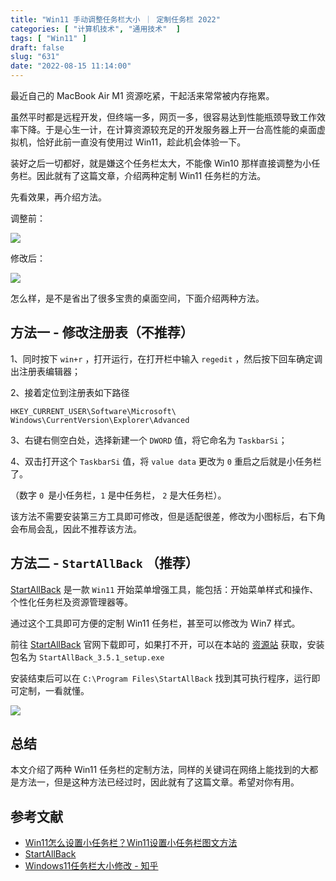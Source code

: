 ```yaml
---
title: "Win11 手动调整任务栏大小 ｜ 定制任务栏 2022"
categories: [ "计算机技术", "通用技术"  ]
tags: [ "Win11" ]
draft: false
slug: "631"
date: "2022-08-15 11:14:00"
---
```


最近自己的 MacBook Air M1 资源吃紧，干起活来常常被内存拖累。

虽然平时都是远程开发，但终端一多，网页一多，很容易达到性能瓶颈导致工作效率下降。于是心生一计，在计算资源较充足的开发服务器上开一台高性能的桌面虚拟机，恰好此前一直没有使用过 Win11，趁此机会体验一下。

装好之后一切都好，就是嫌这个任务栏太大，不能像 Win10 那样直接调整为小任务栏。因此就有了这篇文章，介绍两种定制 Win11 任务栏的方法。

先看效果，再介绍方法。

调整前：

![](https://imagehost-cdn.frytea.com/images/2022/08/15/202208150925744fde857ae790e30ae.png)


修改后： 

![](https://imagehost-cdn.frytea.com/images/2022/08/15/202208150956529d93f9a401d89166e.png)

怎么样，是不是省出了很多宝贵的桌面空间，下面介绍两种方法。

## 方法一 - 修改注册表（不推荐）

1、同时按下 `win+r` ，打开运行，在打开栏中输入 `regedit` ，然后按下回车确定调出注册表编辑器；

2、接着定位到注册表如下路径

`HKEY_CURRENT_USER\Software\Microsoft\ Windows\CurrentVersion\Explorer\Advanced`

3、右键右侧空白处，选择新建一个 `DWORD` 值，将它命名为 `TaskbarSi`；

4、双击打开这个 `TaskbarSi` 值，将 `value data` 更改为 `0` 重启之后就是小任务栏了。

（数字 `0 `是小任务栏，`1` 是中任务栏， `2` 是大任务栏）。

该方法不需要安装第三方工具即可修改，但是适配很差，修改为小图标后，右下角会布局会乱，因此不推荐该方法。


## 方法二 - `StartAllBack` （推荐）

[StartAllBack](https://www.startallback.com/) 是一款 `Win11` 开始菜单增强工具，能包括：开始菜单样式和操作、个性化任务栏及资源管理器等。

通过这个工具即可方便的定制 Win11 任务栏，甚至可以修改为 Win7 样式。

前往 [StartAllBack](https://www.startallback.com/) 官网下载即可，如果打不开，可以在本站的 [资源站](http://res.frytea.com/Quick-Toolsets/Windows) 获取，安装包名为 `StartAllBack_3.5.1_setup.exe`

安装结束后可以在 `C:\Program Files\StartAllBack` 找到其可执行程序，运行即可定制，一看就懂。

![](https://imagehost-cdn.frytea.com/images/2022/08/15/202208151104079ff48eefb53a922ee.png)

## 总结

本文介绍了两种 Win11 任务栏的定制方法，同样的关键词在网络上能找到的大都是方法一，但是这种方法已经过时，因此就有了这篇文章。希望对你有用。

## 参考文献

- [Win11怎么设置小任务栏？Win11设置小任务栏图文方法](https://www.jb51.net/os/win11/804105.html)
- [StartAllBack](https://www.startallback.com/)
- [Windows11任务栏大小修改 - 知乎](https://zhuanlan.zhihu.com/p/417231781)